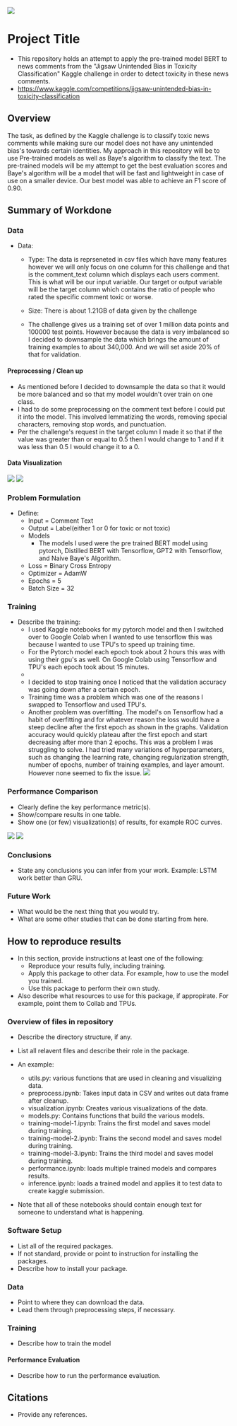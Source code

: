 ![](UTA-DataScience-Logo.png)

# Project Title

* This repository holds an attempt to apply the pre-trained model BERT to news comments from the "Jigsaw Unintended Bias in Toxicity Classification" Kaggle challenge in order to detect toxicity in these news comments. 
* https://www.kaggle.com/competitions/jigsaw-unintended-bias-in-toxicity-classification


## Overview
  The task, as defined by the Kaggle challenge is to classify toxic news comments while making sure our model does not have any unintended bias's towards certain identities. 
  My approach in this repository will be to use Pre-trained models as well as Baye's algorithm to classify the text. The pre-trained models will be my attempt to get the best evaluation scores and Baye's algorithm will be a model that will be fast and lightweight in case of use on a smaller device. 
  Our best model was able to achieve an F1 score of 0.90.

## Summary of Workdone


### Data

* Data:
  * Type: The data is reprseneted in csv files which have many features however we will only focus on one column for this challenge and that is the comment_text column which displays each users comment. This is what will be our input variable. Our target or output variable will be the target column which contains the ratio of people who rated the specific comment toxic or worse. 
   
  * Size: There is about 1.21GB of data given by the challenge
  * The challenge gives us a training set of over 1 million data points and 100000 test points. However because the data is very imbalanced so I decided to downsample the data which brings the amount of training examples to about 340,000. And we will set aside 20% of that for validation.
#### Preprocessing / Clean up
* As mentioned before I decided to downsample the data so that it would be more balanced and so that my model wouldn't over train on one class. 
* I had to do some preprocessing on the comment text before I could put it into the model. This involved lemmatizing the words, removing special characters, removing stop words, and punctuation. 
* Per the challenge's request in the target column I made it so that if the value was greater than or equal to 0.5 then I would change to 1 and if it was less than 0.5 I would change it to a 0. 

#### Data Visualization
![](graph1.PNG)
![](graph2.PNG)

### Problem Formulation

* Define:
  * Input = Comment Text
  * Output = Label(either 1 or 0 for toxic or not toxic)
  * Models
    * The models I used were the pre trained BERT model using pytorch, Distilled BERT with Tensorflow, GPT2 with Tensorflow, and Naive Baye's Algorithm.
  * Loss = Binary Cross Entropy
  * Optimizer = AdamW
  * Epochs = 5
  * Batch Size = 32

### Training

* Describe the training:
  * I used Kaggle notebooks for my pytorch model and then I switched over to Google Colab when I wanted to use tensorflow this was because I wanted to use TPU's to speed up training time. 
  * For the Pytorch model each epoch took about 2 hours this was with using their gpu's as well. On Google Colab using Tensorflow and TPU's each epoch took about 15 minutes. 
  * 
  * I decided to stop training once I noticed that the validation accuracy was going down after a certain epoch.
  * Training time was a problem which was one of the reasons I swapped to Tensorflow and used TPU's.
  * Another problem was overfitting. The model's on Tensorflow had a habit of overfitting and for whatever reason the loss would have a steep decline after the first epoch as shown in the graphs. Validation accuracy would quickly plateau after the first epoch and start decreasing after more than 2 epochs. This was a problem I was struggling to solve. I had tried many variations of hyperparameters, such as changing the learning rate, changing regularization strength, number of epochs, number of training examples, and layer amount. However none seemed to fix the issue. 
![](training_loss_graph.PNG)

### Performance Comparison

* Clearly define the key performance metric(s).
* Show/compare results in one table.
* Show one (or few) visualization(s) of results, for example ROC curves.

![](metric_table.PNG)
![](roc_curve.PNG)

### Conclusions

* State any conclusions you can infer from your work. Example: LSTM work better than GRU.

### Future Work

* What would be the next thing that you would try.
* What are some other studies that can be done starting from here.

## How to reproduce results

* In this section, provide instructions at least one of the following:
   * Reproduce your results fully, including training.
   * Apply this package to other data. For example, how to use the model you trained.
   * Use this package to perform their own study.
* Also describe what resources to use for this package, if appropirate. For example, point them to Collab and TPUs.

### Overview of files in repository

* Describe the directory structure, if any.
* List all relavent files and describe their role in the package.
* An example:
  * utils.py: various functions that are used in cleaning and visualizing data.
  * preprocess.ipynb: Takes input data in CSV and writes out data frame after cleanup.
  * visualization.ipynb: Creates various visualizations of the data.
  * models.py: Contains functions that build the various models.
  * training-model-1.ipynb: Trains the first model and saves model during training.
  * training-model-2.ipynb: Trains the second model and saves model during training.
  * training-model-3.ipynb: Trains the third model and saves model during training.
  * performance.ipynb: loads multiple trained models and compares results.
  * inference.ipynb: loads a trained model and applies it to test data to create kaggle submission.

* Note that all of these notebooks should contain enough text for someone to understand what is happening.

### Software Setup
* List all of the required packages.
* If not standard, provide or point to instruction for installing the packages.
* Describe how to install your package.

### Data

* Point to where they can download the data.
* Lead them through preprocessing steps, if necessary.

### Training

* Describe how to train the model

#### Performance Evaluation

* Describe how to run the performance evaluation.


## Citations

* Provide any references.







